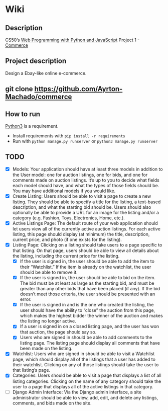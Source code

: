 # Wiki
## Description
CS50’s [Web Programming with Python and JavaScript](https://cs50.harvard.edu/web/2020/) Project 1 - [Commerce]([https://cs50.harvard.edu/web/2020/projects/1/wiki](https://cs50.harvard.edu/web/2020/projects/2/commerce/))

## Project description
Design a Ebay-like online e-commerce.

## git clone https://github.com/Ayrton-Machado/commerce

## How to run
[Python3](https://www.python.org/) is a requirement.  
- Install requirements with `pip install -r requirements`
- Run with `python manage.py runserver` or `python3 manage.py runserver`

## TODO
  - [X] Models: Your application should have at least three models in addition to the User model: one for auction listings, one for bids, and one for comments made on auction listings.
        It’s up to you to decide what fields each model should have, and what the types of those fields should be. You may have additional models if you would like.
  - [X] Create Listing: Users should be able to visit a page to create a new listing. They should be able to specify a title for the listing, a text-based description,
        and what the starting bid should be. Users should also optionally be able to provide a URL for an image for the listing and/or a category (e.g. Fashion, Toys, Electronics, Home, etc.).
  - [X] Active Listings Page: The default route of your web application should let users view all of the currently active auction listings. For each active listing,
        this page should display (at minimum) the title, description, current price, and photo (if one exists for the listing).
  - [X] Listing Page: Clicking on a listing should take users to a page specific to that listing. On that page, users should be able to view all details about the listing, including the current price for the listing.
       - [X] If the user is signed in, the user should be able to add the item to their “Watchlist.” If the item is already on the watchlist, the user should be able to remove it.
       - [X] If the user is signed in, the user should be able to bid on the item. The bid must be at least as large as the starting bid,
             and must be greater than any other bids that have been placed (if any). If the bid doesn’t meet those criteria, the user should be presented with an error.
       - [X] If the user is signed in and is the one who created the listing, the user should have the ability to “close” the auction from this page, which makes the highest bidder the winner of the auction and makes the listing no longer active.
       - [X] If a user is signed in on a closed listing page, and the user has won that auction, the page should say so.
       - [X] Users who are signed in should be able to add comments to the listing page. The listing page should display all comments that have been made on the listing.
  - [X] Watchlist: Users who are signed in should be able to visit a Watchlist page, which should display all of the listings that a user has added to their watchlist. Clicking on any of those listings should take the user to that listing’s page.
  - [X] Categories: Users should be able to visit a page that displays a list of all listing categories. Clicking on the name of any category should take the user to a page that displays all of the active listings in that category.
  - [ ] Django Admin Interface: Via the Django admin interface, a site administrator should be able to view, add, edit, and delete any listings, comments, and bids made on the site.
